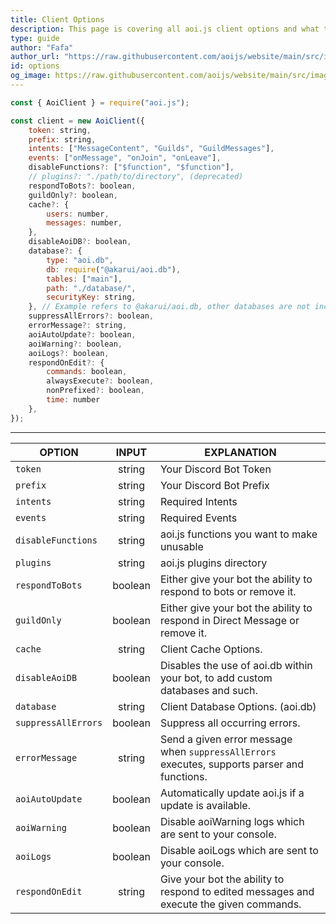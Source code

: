 ```yaml
---
title: Client Options
description: This page is covering all aoi.js client options and what they do.
type: guide
author: "Fafa"
author_url: "https://raw.githubusercontent.com/aoijs/website/main/src/images/contributors/fafa.png"
id: options
og_image: https://raw.githubusercontent.com/aoijs/website/main/src/images/og/7.png
---
```


```js
const { AoiClient } = require("aoi.js");

const client = new AoiClient({
    token: string,
    prefix: string,
    intents: ["MessageContent", "Guilds", "GuildMessages"],
    events: ["onMessage", "onJoin", "onLeave"],
    disableFunctions?: ["$function", "$function"],
    // plugins?: "./path/to/directory", (deprecated)
    respondToBots?: boolean,
    guildOnly?: boolean,
    cache?: {
        users: number,
        messages: number,
    },
    disableAoiDB?: boolean,
    database?: {
        type: "aoi.db",
        db: require("@akarui/aoi.db"),
        tables: ["main"],
        path: "./database/",
        securityKey: string,
    }, // Example refers to @akarui/aoi.db, other databases are not included in this Example.
    suppressAllErrors?: boolean,
    errorMessage?: string,
    aoiAutoUpdate?: boolean,
    aoiWarning?: boolean,
    aoiLogs?: boolean,
    respondOnEdit?: {
        commands: boolean,
        alwaysExecute?: boolean,
        nonPrefixed?: boolean,
        time: number
    },
});
```

---

| OPTION              |  INPUT  | EXPLANATION                                                                                  |
| ------------------- | :-----: | -------------------------------------------------------------------------------------------- |
| `token`             | string  | Your Discord Bot Token                                                                       |
| `prefix`            | string  | Your Discord Bot Prefix                                                                      |
| `intents`           | string  | Required Intents                                                                             |
| `events`            | string  | Required Events                                                                              |
| `disableFunctions`  | string  | aoi.js functions you want to make unusable                                                   |
| `plugins`           | string  | aoi.js plugins directory                                                                     |
| `respondToBots`     | boolean | Either give your bot the ability to respond to bots or remove it.                            |
| `guildOnly`         | boolean | Either give your bot the ability to respond in Direct Message or remove it.                  |
| `cache`             | string  | Client Cache Options.                                                                        |
| `disableAoiDB`      | boolean | Disables the use of aoi.db within your bot, to add custom databases and such.                |
| `database`          | string  | Client Database Options. (aoi.db)                                                            |
| `suppressAllErrors` | boolean | Suppress all occurring errors.                                                               |
| `errorMessage`      | string  | Send a given error message when `suppressAllErrors` executes, supports parser and functions. |
| `aoiAutoUpdate`     | boolean | Automatically update aoi.js if a update is available.                                        |
| `aoiWarning`        | boolean | Disable aoiWarning logs which are sent to your console.                                      |
| `aoiLogs`           | boolean | Disable aoiLogs which are sent to your console.                                              |
| `respondOnEdit`     | string  | Give your bot the ability to respond to edited messages and execute the given commands.      |
